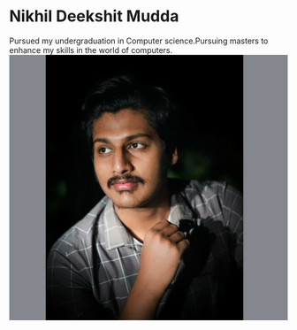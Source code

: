 # Nikhil Deekshit Mudda
Pursued my undergraduation in Computer science.Pursuing masters to enhance my skills in the world of computers.
![profile pic](pic.jpeg)
